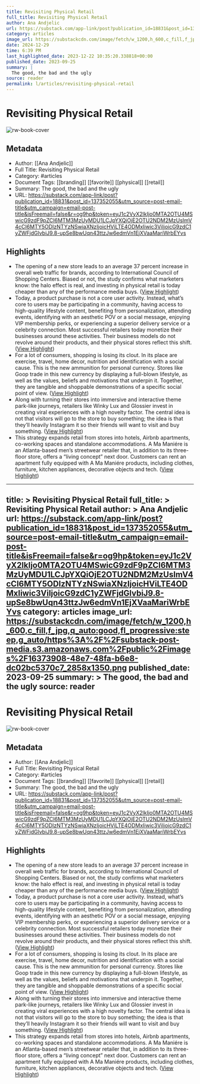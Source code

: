 ```yaml
---
title: Revisiting Physical Retail
full_title: Revisiting Physical Retail
author: Ana Andjelic
url: https://substack.com/app-link/post?publication_id=18831&post_id=137352055&utm_source=post-email-title&utm_campaign=email-post-title&isFreemail=false&r=og9hp&token=eyJ1c2VyX2lkIjo0MTA2OTU4MSwicG9zdF9pZCI6MTM3MzUyMDU1LCJpYXQiOjE2OTU2NDM2MzUsImV4cCI6MTY5ODIzNTYzNSwiaXNzIjoicHViLTE4ODMxIiwic3ViIjoicG9zdC1yZWFjdGlvbiJ9.8-upSe8bwUqn43ttzJw6edmVn1EjXVaaMariWrbEYvs
category: articles
image_url: https://substackcdn.com/image/fetch/w_1200,h_600,c_fill,f_jpg,q_auto:good,fl_progressive:steep,g_auto/https%3A%2F%2Fsubstack-post-media.s3.amazonaws.com%2Fpublic%2Fimages%2F16373908-48e7-48fa-b6e8-dc02bc5370c7_2858x1350.png
date: 2024-12-29
time: 6:39 PM
last_highlighted_date: 2023-12-22 10:35:20.338818+00:00
published_date: 2023-09-25
summary: |
  The good, the bad and the ugly
source: reader
permalink: l/articles/revisiting-physical-retail
---
```

# Revisiting Physical Retail

![rw-book-cover](https://substackcdn.com/image/fetch/w_1200,h_600,c_fill,f_jpg,q_auto:good,fl_progressive:steep,g_auto/https%3A%2F%2Fsubstack-post-media.s3.amazonaws.com%2Fpublic%2Fimages%2F16373908-48e7-48fa-b6e8-dc02bc5370c7_2858x1350.png)

## Metadata
- Author: [[Ana Andjelic]]
- Full Title: Revisiting Physical Retail
- Category: #articles
- Document Tags: [[branding]] [[favorite]] [[physical]] [[retail]] 
- Summary: The good, the bad and the ugly
- URL: https://substack.com/app-link/post?publication_id=18831&post_id=137352055&utm_source=post-email-title&utm_campaign=email-post-title&isFreemail=false&r=og9hp&token=eyJ1c2VyX2lkIjo0MTA2OTU4MSwicG9zdF9pZCI6MTM3MzUyMDU1LCJpYXQiOjE2OTU2NDM2MzUsImV4cCI6MTY5ODIzNTYzNSwiaXNzIjoicHViLTE4ODMxIiwic3ViIjoicG9zdC1yZWFjdGlvbiJ9.8-upSe8bwUqn43ttzJw6edmVn1EjXVaaMariWrbEYvs

## Highlights
- The opening of a new store leads to an average 37 percent increase in overall web traffic for brands, according to International Council of Shopping Centers. Biased or not, the study confirms what marketers know: the halo effect is real, and investing in physical retail is today cheaper than any of the performance media buys.
  [](https://substackcdn.com/image/fetch/f_auto,q_auto:good,fl_progressive:steep/https%3A%2F%2Fsubstack-post-media.s3.amazonaws.com%2Fpublic%2Fimages%2F10d02ca5-a17d-4a40-bfbb-4c43c120b135_1344x1198.png) ([View Highlight](https://read.readwise.io/read/01hj8h55qv4p9r7yk56ffamcwz))
- Today, a product purchase is not a core user activity. Instead, what’s core to users may be participating in a community, having access to high-quality lifestyle content, benefiting from personalization, attending events, identifying with an aesthetic POV or a social message, enjoying VIP membership perks, or experiencing a superior delivery service or a celebrity connection. Most successful retailers today monetize their businesses around these activities. Their business models do not revolve around their products, and their physical stores reflect this shift. ([View Highlight](https://read.readwise.io/read/01hj8h6761bhwhw0dmbwccvb4b))
- For a lot of consumers, shopping is losing its clout. In its place are exercise, travel, home decor, nutrition and identification with a social cause. This is the new ammunition for personal currency. Stores like Goop trade in this new currency by displaying a full-blown lifestyle, as well as the values, beliefs and motivations that underpin it. Together, they are tangible and shoppable demonstrations of a specific social point of view. ([View Highlight](https://read.readwise.io/read/01hj8hbz87ww0da5yye8mxq5ev))
- Along with turning their stores into immersive and interactive theme park-like journeys, retailers like Winky Lux and Glossier invest in creating viral experiences with a high novelty factor. The central idea is not that visitors will go to the store to buy something; the idea is that they’ll heavily Instagram it so their friends will want to visit and buy something. ([View Highlight](https://read.readwise.io/read/01hj8hfbymgb9ktwdcwgmjs0bg))
- This strategy expands retail from stores into hotels, Airbnb apartments, co-working spaces and standalone accommodations. A Ma Maniére is an Atlanta-based men’s streetwear retailer that, in addition to its three-floor store, offers a “living concept” next door. Customers can rent an apartment fully equipped with A Ma Maniére products, including clothes, furniture, kitchen appliances, decorative objects and tech.
  [](https://substackcdn.com/image/fetch/f_auto,q_auto:good,fl_progressive:steep/https%3A%2F%2Fsubstack-post-media.s3.amazonaws.com%2Fpublic%2Fimages%2Fbfbf78d6-1e23-4ff7-8257-6b959c6c6d1c_1350x1200.png) ([View Highlight](https://read.readwise.io/read/01hj8hg1j8whzj6wj81e20b93k))


---
title: >
  Revisiting Physical Retail
full_title: >
  Revisiting Physical Retail
author: >
  Ana Andjelic
url: https://substack.com/app-link/post?publication_id=18831&post_id=137352055&utm_source=post-email-title&utm_campaign=email-post-title&isFreemail=false&r=og9hp&token=eyJ1c2VyX2lkIjo0MTA2OTU4MSwicG9zdF9pZCI6MTM3MzUyMDU1LCJpYXQiOjE2OTU2NDM2MzUsImV4cCI6MTY5ODIzNTYzNSwiaXNzIjoicHViLTE4ODMxIiwic3ViIjoicG9zdC1yZWFjdGlvbiJ9.8-upSe8bwUqn43ttzJw6edmVn1EjXVaaMariWrbEYvs
category: articles
image_url: https://substackcdn.com/image/fetch/w_1200,h_600,c_fill,f_jpg,q_auto:good,fl_progressive:steep,g_auto/https%3A%2F%2Fsubstack-post-media.s3.amazonaws.com%2Fpublic%2Fimages%2F16373908-48e7-48fa-b6e8-dc02bc5370c7_2858x1350.png
published_date: 2023-09-25
summary: >
  The good, the bad and the ugly
source: reader
---
# Revisiting Physical Retail

![rw-book-cover](https://substackcdn.com/image/fetch/w_1200,h_600,c_fill,f_jpg,q_auto:good,fl_progressive:steep,g_auto/https%3A%2F%2Fsubstack-post-media.s3.amazonaws.com%2Fpublic%2Fimages%2F16373908-48e7-48fa-b6e8-dc02bc5370c7_2858x1350.png)

## Metadata
- Author: [[Ana Andjelic]]
- Full Title: Revisiting Physical Retail
- Category: #articles
- Document Tags: [[branding]] [[favorite]] [[physical]] [[retail]] 
- Summary: The good, the bad and the ugly
- URL: https://substack.com/app-link/post?publication_id=18831&post_id=137352055&utm_source=post-email-title&utm_campaign=email-post-title&isFreemail=false&r=og9hp&token=eyJ1c2VyX2lkIjo0MTA2OTU4MSwicG9zdF9pZCI6MTM3MzUyMDU1LCJpYXQiOjE2OTU2NDM2MzUsImV4cCI6MTY5ODIzNTYzNSwiaXNzIjoicHViLTE4ODMxIiwic3ViIjoicG9zdC1yZWFjdGlvbiJ9.8-upSe8bwUqn43ttzJw6edmVn1EjXVaaMariWrbEYvs

## Highlights
- The opening of a new store leads to an average 37 percent increase in overall web traffic for brands, according to International Council of Shopping Centers. Biased or not, the study confirms what marketers know: the halo effect is real, and investing in physical retail is today cheaper than any of the performance media buys.
  [](https://substackcdn.com/image/fetch/f_auto,q_auto:good,fl_progressive:steep/https%3A%2F%2Fsubstack-post-media.s3.amazonaws.com%2Fpublic%2Fimages%2F10d02ca5-a17d-4a40-bfbb-4c43c120b135_1344x1198.png) ([View Highlight](https://read.readwise.io/read/01hj8h55qv4p9r7yk56ffamcwz))
- Today, a product purchase is not a core user activity. Instead, what’s core to users may be participating in a community, having access to high-quality lifestyle content, benefiting from personalization, attending events, identifying with an aesthetic POV or a social message, enjoying VIP membership perks, or experiencing a superior delivery service or a celebrity connection. Most successful retailers today monetize their businesses around these activities. Their business models do not revolve around their products, and their physical stores reflect this shift. ([View Highlight](https://read.readwise.io/read/01hj8h6761bhwhw0dmbwccvb4b))
- For a lot of consumers, shopping is losing its clout. In its place are exercise, travel, home decor, nutrition and identification with a social cause. This is the new ammunition for personal currency. Stores like Goop trade in this new currency by displaying a full-blown lifestyle, as well as the values, beliefs and motivations that underpin it. Together, they are tangible and shoppable demonstrations of a specific social point of view. ([View Highlight](https://read.readwise.io/read/01hj8hbz87ww0da5yye8mxq5ev))
- Along with turning their stores into immersive and interactive theme park-like journeys, retailers like Winky Lux and Glossier invest in creating viral experiences with a high novelty factor. The central idea is not that visitors will go to the store to buy something; the idea is that they’ll heavily Instagram it so their friends will want to visit and buy something. ([View Highlight](https://read.readwise.io/read/01hj8hfbymgb9ktwdcwgmjs0bg))
- This strategy expands retail from stores into hotels, Airbnb apartments, co-working spaces and standalone accommodations. A Ma Maniére is an Atlanta-based men’s streetwear retailer that, in addition to its three-floor store, offers a “living concept” next door. Customers can rent an apartment fully equipped with A Ma Maniére products, including clothes, furniture, kitchen appliances, decorative objects and tech.
  [](https://substackcdn.com/image/fetch/f_auto,q_auto:good,fl_progressive:steep/https%3A%2F%2Fsubstack-post-media.s3.amazonaws.com%2Fpublic%2Fimages%2Fbfbf78d6-1e23-4ff7-8257-6b959c6c6d1c_1350x1200.png) ([View Highlight](https://read.readwise.io/read/01hj8hg1j8whzj6wj81e20b93k))


